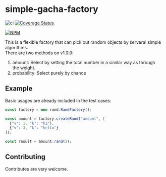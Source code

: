 # simple-gacha-factory
![ci](https://github.com/wirelessr/simple-gacha/actions/workflows/node.js.yml/badge.svg)
[![Coverage Status](https://coveralls.io/repos/github/wirelessr/simple-gacha/badge.svg?branch=main)](https://coveralls.io/github/wirelessr/simple-gacha?branch=main)

[![NPM](https://nodei.co/npm/simple-gacha-factory.png)](https://npmjs.org/package/simple-gacha-factory)

This is a flexible factory that can pick out random objects by serveral simple algorithms.  
There are two methods on v1.0.0:
1. amount: Select by setting the total number in a similar way as through the weight.
2. probability: Select purely by chance

## Example

Basic usages are already included in the test cases:

```javascript
const factory = new rand.RandFactory();

const amount = factory.createRand("amount", [
  {"v": 1, "k": "hi"},
  {"v": 3, "k": "hello"}
]);

const result = amount.rand(3);
```

## Contributing
Contributes are very welcome.
